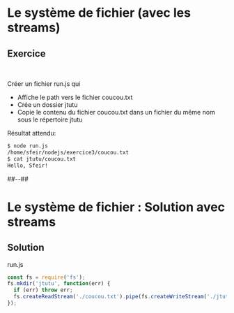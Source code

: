 <!-- .slide: class="exercice" -->
# Le système de fichier (avec les streams)

## Exercice

<br>

Créer un fichier run.js qui
* Affiche le path vers le fichier coucou.txt
* Crée un dossier jtutu
* Copie le contenu du fichier coucou.txt dans un fichier du même nom sous le répertoire jtutu

Résultat attendu:
```bash
$ node run.js
/home/sfeir/nodejs/exercice3/coucou.txt
$ cat jtutu/coucou.txt
Hello, Sfeir! 
```

##--##

<!-- .slide: class="exercice" -->
# Le système de fichier : Solution avec streams

## Solution

run.js

```javascript
const fs = require('fs');
fs.mkdir('jtutu', function(err) {
  if (err) throw err;
  fs.createReadStream('./coucou.txt').pipe(fs.createWriteStream('./jtutu/coucou.txt'));
});
```